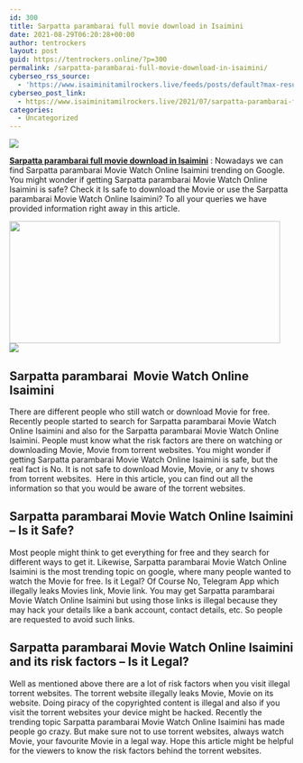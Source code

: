 ```yaml
---
id: 300
title: Sarpatta parambarai full movie download in Isaimini
date: 2021-08-29T06:20:28+00:00
author: tentrockers
layout: post
guid: https://tentrockers.online/?p=300
permalink: /sarpatta-parambarai-full-movie-download-in-isaimini/
cyberseo_rss_source:
  - 'https://www.isaiminitamilrockers.live/feeds/posts/default?max-results=150&start-index=1'
cyberseo_post_link:
  - https://www.isaiminitamilrockers.live/2021/07/sarpatta-parambarai-full-movie-download.html
categories:
  - Uncategorized
---
```

<div class="media_block">
  <img src="https://1.bp.blogspot.com/-kvKm9WHRTLk/YPgqylv9uFI/AAAAAAAABDQ/Y_tlRsgxggQ8cKqzyUXlnKG1quZITMx5wCLcBGAsYHQ/s72-w480-h217-c/Watch-Sarpatta-Parambarai-Movie-on-Amazon-Prime-Arya.jpeg" class="media_thumbnail" />
</div>

<meta content="Sarpatta parambarai full movie download in Isaimini : Nowadays we can find Sarpatta parambarai Movie Watch Online Isaimini trending on Goog..." name="twitter:description" />

  


<center>
</center>

<span><b><a href="https://www.tamilrockers.co.nz/sarpatta-parambarai-movie-download-isaimini/">Sarpatta parambarai full movie download in Isaimini</a></b> : Nowadays we can find Sarpatta parambarai Movie Watch Online Isaimini trending on Google. You might wonder if getting Sarpatta parambarai Movie Watch Online Isaimini is safe? Check it Is safe to download the Movie or use the Sarpatta parambarai Movie Watch Online Isaimini? To all your queries we have provided information right away in this article.</span>

<div class="separator">
  <a href="https://1.bp.blogspot.com/-kvKm9WHRTLk/YPgqylv9uFI/AAAAAAAABDQ/Y_tlRsgxggQ8cKqzyUXlnKG1quZITMx5wCLcBGAsYHQ/s713/Watch-Sarpatta-Parambarai-Movie-on-Amazon-Prime-Arya.jpeg"><img loading="lazy" border="0" data-original-height="374" data-original-width="713" height="217" src="https://1.bp.blogspot.com/-kvKm9WHRTLk/YPgqylv9uFI/AAAAAAAABDQ/Y_tlRsgxggQ8cKqzyUXlnKG1quZITMx5wCLcBGAsYHQ/w480-h217/Watch-Sarpatta-Parambarai-Movie-on-Amazon-Prime-Arya.jpeg" width="480" /></a>
</div>



<div class="separator">
  <a href="https://techsambavangal.in/"><img border="0" data-original-height="250" data-original-width="300" src="https://1.bp.blogspot.com/-nfbzYVobUik/YMlpOerzdgI/AAAAAAAAA3Y/aAupsOUs_WMY6Lv7R1OtZhI6OqaRh-YAwCPcBGAYYCw/s0/e854879156f0849f3d27a89db88ed039.png" /></a>
</div>

<span id="docs-internal-guid-af56037d-7fff-907a-17cf-706478a0ed5a"></p> 

<h2 dir="ltr">
  <span>Sarpatta parambarai&nbsp; Movie Watch Online Isaimini</span>
</h2>

<p dir="ltr">
  <span>There are different people who still watch or download Movie for free. Recently people started to search for Sarpatta parambarai Movie Watch Online Isaimini and also for the Sarpatta parambarai Movie Watch Online Isaimini. People must know what the risk factors are there on watching or downloading Movie, Movie from torrent websites. You might wonder if getting Sarpatta parambarai Movie Watch Online Isaimini is safe, but the real fact is No. It is not safe to download Movie, Movie, or any tv shows from torrent websites.&nbsp; Here in this article, you can find out all the information so that you would be aware of the torrent websites.</span>
</p>

<h2 dir="ltr">
  <span>Sarpatta parambarai Movie Watch Online Isaimini </span><span>&#8211; </span><span>Is it Safe?</span>
</h2>

<p dir="ltr">
  <span>Most people might think to get everything for free and they search for different ways to get it. Likewise, Sarpatta parambarai Movie Watch Online Isaimini is the most trending topic on google, where many people wanted to watch the Movie for free. Is it Legal? Of Course No, Telegram App which illegally leaks Movies link, Movie link. You may get Sarpatta parambarai Movie Watch Online Isaimini but using those links is illegal because they may hack your details like a bank account, contact details, etc. So people are requested to avoid such links.</span>
</p>

<h2 dir="ltr">
  <span>Sarpatta parambarai Movie Watch Online Isaimini and its risk factors </span><span>&#8211; Is it Legal?</span>
</h2>

<p dir="ltr">
  <span>Well as mentioned above there are a lot of risk factors when you visit illegal torrent websites. The torrent website illegally leaks Movie, Movie on its website. Doing piracy of the copyrighted content is illegal and also if you visit the torrent websites your device might be hacked. Recently the trending topic Sarpatta parambarai Movie Watch Online Isaimini has made people go crazy. But make sure not to use torrent websites, always watch Movie, your favourite Movie in a legal way. Hope this article might be helpful for the viewers to know the risk factors behind the torrent websites.</span>
</p>

<p dir="ltr">
  <span>&nbsp;</span>
</p>

<p>
  </span><br /> 
  
  <center>
  </center>
</p>